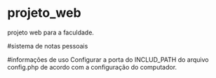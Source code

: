 # projeto_web
projeto web para a faculdade.

#sistema de notas pessoais

#informações de uso
Configurar a porta do INCLUD_PATH do arquivo config.php de acordo com a configuração do computador.